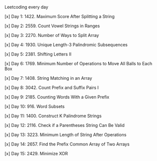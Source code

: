Leetcoding every day

[x] Day 1: 1422. Maximum Score After Splitting a String

[x] Day 2: 2559. Count Vowel Strings in Ranges

[x] Day 3: 2270. Number of Ways to Split Array

[x] Day 4: 1930. Unique Length-3 Palindromic Subsequences

[x] Day 5: 2381. Shifting Letters II

[x] Day 6: 1769. Minimum Number of Operations to Move All Balls to Each Box

[x] Day 7: 1408. String Matching in an Array

[x] Day 8: 3042. Count Prefix and Suffix Pairs I

[x] Day 9: 2185. Counting Words With a Given Prefix

[x] Day 10: 916. Word Subsets

[x] Day 11: 1400. Construct K Palindrome Strings

[x] Day 12: 2116. Check if a Parentheses String Can Be Valid

[x] Day 13: 3223. Minimum Length of String After Operations

[x] Day 14: 2657. Find the Prefix Common Array of Two Arrays

[x] Day 15: 2429. Minimize XOR